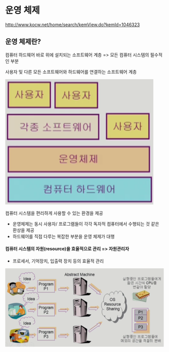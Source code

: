 # 운영 체제

http://www.kocw.net/home/search/kemView.do?kemId=1046323

## 운영 체제란?

컴퓨터 하드웨어 바로 위에 설치되는 소프트웨어 계층 => 모든 컴퓨터 시스템의 필수적인 부분

사용자 및 다른 모든 소프트웨어와 하드웨어를 연결하는 소프트웨어 계층

![image-20210904192747014](photo/image-20210904192747014.png)

컴퓨터 시스템을 편리하게 사용할 수 있는 환경을 제공

- 운영체제는 동시 사용자/ 프로그램들이 각각 독자적 컴퓨터에서 수행되는 것 같은 환상을 제공
- 하드웨어를 직접 다루는 복잡한 부분을 운영 체제가 대행

#### 컴퓨터 시스템의 **자원(resource)을 효율적으로 관리** => **자원관리자**

- 프로세서, 기억장치, 입출력 장치 등의 효율적 관리

![image-20210904193058644](photo/image-20210904193058644.png)

